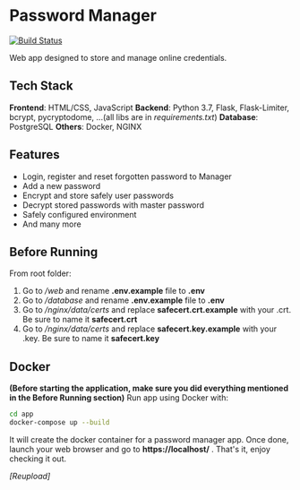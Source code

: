 # Password Manager
[![Build Status](https://travis-ci.org/joemccann/dillinger.svg?branch=master)](https://travis-ci.org/joemccann/dillinger)

Web app designed to store and manage online credentials.

## Tech Stack
**Frontend**: HTML/CSS, JavaScript
**Backend**: Python 3.7, Flask, Flask-Limiter, bcrypt, pycryptodome, ...(all libs are in *requirements.txt*)
**Database**: PostgreSQL
**Others**: Docker, NGINX



## Features
- Login, register and reset forgotten password to Manager
- Add a new password
- Encrypt and store safely user passwords
- Decrypt stored passwords with master password
- Safely configured environment
- And many more


## Before Running
From root folder:
1. Go to */web* and rename **.env.example** file to **.env**
2. Go to */database* and rename **.env.example** file to **.env**
3. Go to */nginx/data/certs* and replace **safecert.crt.example** with your .crt. Be sure to name it **safecert.crt**
4. Go to */nginx/data/certs* and replace **safecert.key.example** with your .key. Be sure to name it **safecert.key**


## Docker
**(Before starting the application, make sure you did everything mentioned in the Before Running section)**
Run app using Docker with:
```sh
cd app
docker-compose up --build
```

It will create the docker container for a password manager app. 
Once done, launch your web browser and go to  **https://localhost/** .
That's it, enjoy checking it out.



_[Reupload]_